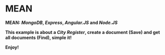 # MEAN

**MEAN:  _MongoDB_, _Express_, _Angular.JS_ and _Node.JS_**

**This example is about a _City Register_, create a document (Save) and get all documents (Find), simple it!**

**Enjoy!**




